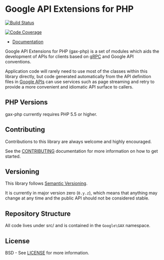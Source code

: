 Google API Extensions for PHP
=================================

[![Build Status](https://img.shields.io/travis/googleapis/gax-php.svg)](https://travis-ci.org/googleapis/gax-php)

[![Code Coverage](https://img.shields.io/codecov/c/github/googleapis/gax-php.svg)](https://codecov.io/github/googleapis/gax-php)

- [Documentation](http://googleapis.github.io/gax-php)

Google API Extensions for PHP (gax-php) is a set of modules which aids
the development of APIs for clients based on [gRPC][] and Google API
conventions.

Application code will rarely need to use most of the classes within this library
directly, but code generated automatically from the API definition files in
[Google APIs][] can use services such as page streaming and retry to
provide a more convenient and idiomatic API surface to callers.

[gRPC]: http://grpc.io
[Google APIs]: https://github.com/googleapis/googleapis/


PHP Versions
----------------

gax-php currently requires PHP 5.5 or higher.


Contributing
------------

Contributions to this library are always welcome and highly encouraged.

See the [CONTRIBUTING][] documentation for more information on how to get started.

[CONTRIBUTING]: https://github.com/googleapis/gax-php/blob/master/CONTRIBUTING.md


Versioning
----------

This library follows [Semantic Versioning][].

It is currently in major version zero (``0.y.z``), which means that anything
may change at any time and the public API should not be considered
stable.

[Semantic Versioning]: http://semver.org/


Repository Structure
-------

All code lives under src/ and is contained in the `Google\GAX` namespace.


License
-------

BSD - See [LICENSE][] for more information.

[LICENSE]: https://github.com/googleapis/gax-php/blob/master/LICENSE
